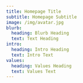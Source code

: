 ```yaml
---
title: Homepage Title
subtitle: Homepage Subtitle
image: /img/avatar.jpg
blurb:
  heading: Blurb Heading
  text: Text Heading
intro:
  heading: Intro Heading
  text: Intro Text
values:
  heading: Values Heading
  text: Values Text
---
```

